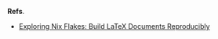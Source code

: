 **Refs**.

- [Exploring Nix Flakes: Build LaTeX Documents Reproducibly](https://flyx.org/nix-flakes-latex/)


